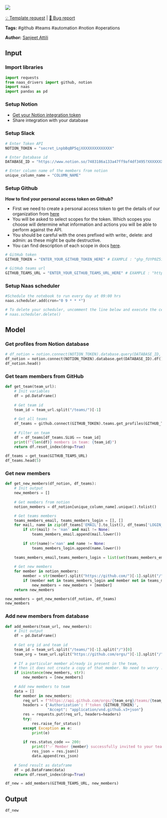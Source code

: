 <a href="https://app.naas.ai/user-redirect/naas/downloader?url=https://raw.githubusercontent.com/jupyter-naas/awesome-notebooks/master/Notion/Notion_Add_new_github_member_to_team_from_database.ipynb" target="_parent"><img src="https://naasai-public.s3.eu-west-3.amazonaws.com/open_in_naas.svg"/></a><br><br><a href="https://github.com/jupyter-naas/awesome-notebooks/issues/new?assignees=&labels=&template=template-request.md&title=Tool+-+Action+of+the+notebook+">💡 Template request</a> | <a href="https://github.com/jupyter-naas/awesome-notebooks/issues/new?assignees=&labels=bug&template=bug_report.md&title=Notion+-+Add+new+github+member+to+team+from+database:+Error+short+description">🚨 Bug report</a>

**Tags:** #github #teams #automation #notion #operations

**Author:** [Sanjeet Attili](https://linkedin.com/in/sanjeet-attili-760bab190/)


## Input

### Import libraries


```python
import requests
from naas_drivers import github, notion
import naas
import pandas as pd
```

### Setup Notion

- [Get your Notion integration token](https://docs.naas.ai/drivers/notion)
- Share integration with your database


### Setup Slack



```python
# Enter Token API
NOTION_TOKEN = "secret_LnpbBqBP5qjXXXXXXXXXXXXXX"

# Enter Database id
DATABASE_ID = "https://www.notion.so/7483186a133a47ff9af4df3495?XXXXXXXXXXXXXX"

# Enter column name of the members from notion
unique_column_name = "COLUMN_NAME"
```

### Setup Github
**How to find your personal access token on Github?**

- First we need to create a personal access token to get the details of our organization from [here](https://github.com/settings/tokens)
- You will be asked to select scopes for the token. Which scopes you choose will determine what information and actions you will be able to perform against the API.
- You should be careful with the ones prefixed with write:, delete: and admin: as these might be quite destructive.
- You can find description of each scope in docs [here](https://docs.github.com/en/developers/apps/building-oauth-apps/scopes-for-oauth-apps).


```python
# GitHub token
GITHUB_TOKEN = "ENTER_YOUR_GITHUB_TOKEN_HERE" # EXAMPLE : "ghp_fUYP0Z5i29AG4ggX8owctGnHU**********"

# GitHub teams url
GITHUB_TEAMS_URL = "ENTER_YOUR_GITHUB_TEAMS_URL_HERE" # EXAMPLE : "https://github.com/orgs/jupyter-naas/teams/opensource-contributors"
```

### Setup Naas scheduler


```python
#Schedule the notebook to run every day at 09:00 hrs
naas.scheduler.add(cron="0 9 * * *")

# To delete your scheduler, uncomment the line below and execute the cell 
# naas.scheduler.delete()
```

## Model

### Get profiles from Notion database



```python
# df_notion = notion.connect(NOTION_TOKEN).database.query(DATABASE_ID, query={})
df_notion = notion.connect(NOTION_TOKEN).database.get(DATABASE_ID).df()
df_notion.head()
```

### Get team members from GitHub


```python
def get_team(team_url):
    # Init variables
    df = pd.DataFrame()
    
    # Get team id
    team_id = team_url.split("/teams/")[-1]
    
    # Get all teams
    df_teams = github.connect(GITHUB_TOKEN).teams.get_profiles(GITHUB_TEAMS_URL)
    
    # Filter on team
    df = df_teams[df_teams.SLUG == team_id]
    print(f"{len(df)} members in team: {team_id}")
    return df.reset_index(drop=True)
    
df_teams = get_team(GITHUB_TEAMS_URL)
df_teams.head(5)
```

### Get new members


```python
def get_new_members(df_notion, df_teams):
    # Init output
    new_members = []
    
    # Get members from notion
    notion_members = df_notion[unique_column_name].unique().tolist()

    # Get teams members
    teams_members_email, teams_members_login = [], []
    for mail, name in zip(df_teams['EMAIL'].to_list(), df_teams['LOGIN_NAME'].to_list()):
        if str(mail) != 'nan' and mail != None:
            teams_members_email.append(mail.lower())
        
        if str(name)!='nan' and name != None:
            teams_members_login.append(name.lower())
    
    teams_members_email,teams_members_login = list(set(teams_members_email)), list(set(teams_members_login))
    
    # Get new members
    for member in notion_members:
        member = str(member).split("https://github.com/")[-1].split("/")[0].lower()
        if (member not in teams_members_login and member not in teams_members_email):
            new_members = new_members + [member]
    return new_members

new_members = get_new_members(df_notion, df_teams)
new_members
```

### Add new members from database


```python
def add_members(team_url, new_members):
    # Init output
    df = pd.DataFrame()
    
    # Get org id and team id
    team_id = team_url.split("/teams/")[-1].split("/")[0]
    team_org = team_url.split("https://github.com/orgs/")[-1].split("/")[0]
    
    # If a particular member already is present in the team,
    # then it does not create a copy of that member. No need to worry :)
    if isinstance(new_members, str):
        new_members = [new_members]
    
    # Add new members to team
    data = []
    for member in new_members:
        req_url = f"https://api.github.com/orgs/{team_org}/teams/{team_id}/memberships/{member}"
        headers = {'Authorization': f'token {GITHUB_TOKEN}',
                   "Accept": "application/vnd.github.v3+json"}
        res = requests.put(req_url, headers=headers)
        try:
            res.raise_for_status()
        except Exception as e:
            print(e)
        
        if res.status_code == 200:
            print(f'✅ Member {member} successfully invited to your team {team_id}')
            res_json = res.json()
            data.append(res_json)
            
    # Send result as dataframe
    df = pd.DataFrame(data)
    return df.reset_index(drop=True)

df_new = add_members(GITHUB_TEAMS_URL, new_members)
```

## Output


```python
df_new
```
